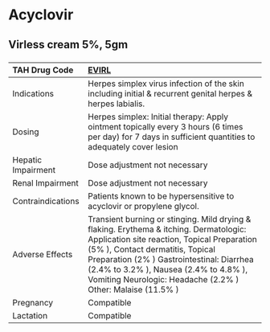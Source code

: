 # Acyclovir

## Virless cream 5%, 5gm

##### 

| TAH Drug Code      | [EVIRL](https://www.tahsda.org.tw/drugs/hissearch.php?drug_code=EVIRL)                                                                                                                                                                                                                                                        |
|:-------------------|:------------------------------------------------------------------------------------------------------------------------------------------------------------------------------------------------------------------------------------------------------------------------------------------------------------------------------|
| Indications        | Herpes simplex virus infection of the skin including initial & recurrent genital herpes & herpes labialis.                                                                                                                                                                                                                    |
| Dosing             | Herpes simplex: Initial therapy: Apply ointment topically every 3 hours (6 times per day) for 7 days in sufficient quantities to adequately cover lesion                                                                                                                                                                      |
| Hepatic Impairment | Dose adjustment not necessary                                                                                                                                                                                                                                                                                                 |
| Renal Impairment   | Dose adjustment not necessary                                                                                                                                                                                                                                                                                                 |
| Contraindications  | Patients known to be hypersensitive to acyclovir or propylene glycol.                                                                                                                                                                                                                                                         |
| Adverse Effects    | Transient burning or stinging. Mild drying & flaking. Erythema & itching. Dermatologic: Application site reaction, Topical Preparation (5% ), Contact dermatitis, Topical Preparation (2% ) Gastrointestinal: Diarrhea (2.4% to 3.2% ), Nausea (2.4% to 4.8% ), Vomiting Neurologic: Headache (2.2% ) Other: Malaise (11.5% ) |
| Pregnancy          | Compatible                                                                                                                                                                                                                                                                                                                    |
| Lactation          | Compatible                                                                                                                                                                                                                                                                                                                    |

